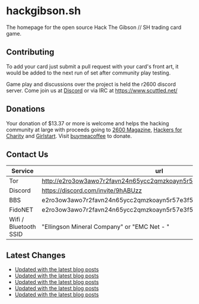 # hackgibson.sh
The homepage for the open source Hack The Gibson // SH trading card game.


## Contributing

To add your card just submit a pull request with your card's front art, it would be added to the next run of set after community play testing.

Game play and discussions over the project is held the r2600 discord server. Come join us at [Discord](https://discord.com/invite/9hABUzz) or via IRC at https://www.scuttled.net/


## Donations

Your donation of $13.37 or more is welcome and helps the hacking community at large with proceeds going to [2600 Magazine](https://2600.com/), [Hackers for Charity](https://hackersforcharity.org) and [Girlstart](https://girlstart.org).  Visit [buymeacoffee](https://www.buymeacoffee.com/hackgibson.sh) to donate.


## Contact Us

Service | url
-|-
Tor | http://e2ro3ow3awo7r2favn24n65ycc2qmzkoayn5r57e3f56nvjwdcgg32ad.onion
Discord | https://discord.com/invite/9hABUzz
BBS | e2ro3ow3awo7r2favn24n65ycc2qmzkoayn5r57e3f56nvjwdcgg32ad.onion:23
FidoNET | e2ro3ow3awo7r2favn24n65ycc2qmzkoayn5r57e3f56nvjwdcgg32ad.onion:24554
Wifi / Bluetooth SSID | "Ellingson Mineral Company" or "EMC Net - <fidonet address>"

## Latest Changes
<!-- BLOG-POST-LIST:START -->
- [Updated with the latest blog posts](https://github.com/DFW2600/hackgibson.sh/commit/e1f5683ebb6260b0c40a5da47306336b09676300)
- [Updated with the latest blog posts](https://github.com/DFW2600/hackgibson.sh/commit/7836d9949e16a961a54c09e6b3611c2a7755d3ea)
- [Updated with the latest blog posts](https://github.com/DFW2600/hackgibson.sh/commit/78f3f96f277feed8bc20f5f2b63cb1dd3d80b231)
- [Updated with the latest blog posts](https://github.com/DFW2600/hackgibson.sh/commit/da9d40c3c70269859e93fff0387a2a903f42b56e)
- [Updated with the latest blog posts](https://github.com/DFW2600/hackgibson.sh/commit/93695a68866540c55510d38714b9637c4b3c2a2e)
<!-- BLOG-POST-LIST:END -->
